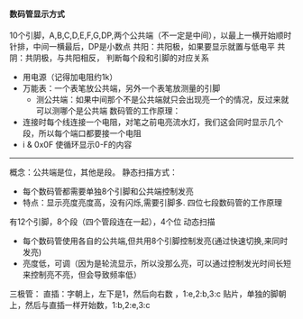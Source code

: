 #### 数码管显示方式
10个引脚，A,B,C,D,E,F,G,DP,两个公共端（不一定是中间），以最上一横开始顺时针排，中间一横最后，DP是小数点
共阳：共阳极，如果要显示就置与低电平
共阴：共阴极，与共阳相反，
判断每个段和引脚的对应关系
- 用电源（记得加电阻约1k）
- 万能表：一个表笔放公共端，另外一个表笔放测量的引脚
	- 测公共端：如果中间那个不是公共端就只会出现亮一个的情况，反过来就可以测哪个是公共端
数码管的工作原理：
- 连接时每个线连接一个电阻，对笔之前电亮流水灯，我们这会同时显示几个段，所以每个端口都要接一个电阻
- i & 0x0F 使循环显示0-F的内容

----
概念：公共端是位，其他是段。
静态扫描方式：
- 每个数码管都需要单独8个引脚和公共端控制发亮
- 特点：显示亮度亮度高，没有闪烁,需要引脚多.
四位七段数码管的工作原理

有12个引脚，8个段（四个管段连在一起），4个位
动态扫描
- 每个数码管使用各自的公共端,但共用8个引脚控制发亮(通过快速切换,来同时发亮)
- 亮度低，可调（因为是轮流显示，所以没那么亮，可以通过控制发光时间长短来控制亮不亮，但会导致频率低）
 

三极管：
直插：字朝上，左下是1，然后向右数 ，1:e,2:b,3:c
贴片，单独的脚朝上，然后与直插一样开始数，1:b,2:e,3:c
